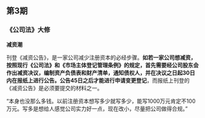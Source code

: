 ## 第3期



### 《公司法》大修

**减资潮**

刊登《减资公告》，是⼀家公司减少注册资本的必经步骤。**如若⼀家公司想减资，按照现⾏《公司法》和《市场主体登记管理条例》的规定，首先需要经公司股东会作出减资决议，编制资产负债表和财产清单，通知债权⼈，并在决议之日起30⽇内在报纸上进⾏公告。公告45日之后才能进⾏申请变更登记**，⽽报纸上刊登的《减资公告》是必须要提交的材料之⼀。

“本身也没那么多钱。以前注册资本想写多少就写多少，能写1000万元肯定不100万元。写多是想给⼈感觉公司实⼒好⼀点，现在改⼩，尽量把公司做得合规。”



